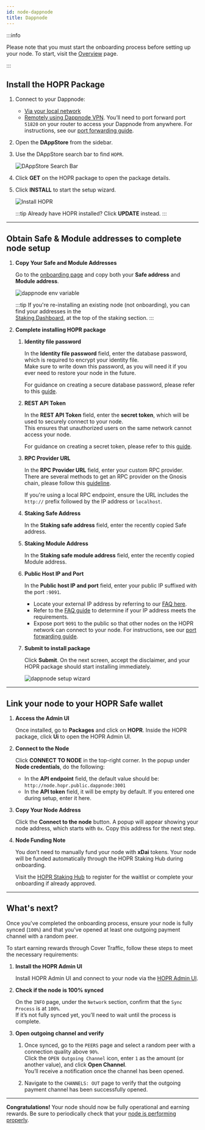 ```yaml
---
id: node-dappnode
title: Dappnode
---
```


:::info

Please note that you must start the onboarding process before setting up your node. To start, visit the [Overview](./run-a-node-overview.md) page.

:::

## Install the HOPR Package

1. Connect to your Dappnode:

   - [Via your local network](https://docs.dappnode.io/docs/user/access-your-dappnode/wifi)
   - [Remotely using Dappnode VPN](https://docs.dappnode.io/docs/user/access-your-dappnode/vpn/overview). 
      You’ll need to port forward port `51820` on your router to access your Dappnode from anywhere. For instructions, see our [port forwarding guide](port-forwarding.md#how-to-configure-port-forwarding).

2. Open the **DAppStore** from the sidebar.

3. Use the DAppStore search bar to find `HOPR`.

   ![DAppStore Search Bar](/img/node/Search-HOPR-Dappstore.png)

4. Click **GET** on the HOPR package to open the package details.

5. Click **INSTALL** to start the setup wizard.

   ![Install HOPR](/img/node/dappnode-hopr-package-view.png)

   :::tip
   Already have HOPR installed? Click **UPDATE** instead.
   :::

---

## Obtain Safe & Module addresses to complete node setup

1. **Copy Your Safe and Module Addresses**

   Go to the [onboarding page](https://hub.hoprnet.org/staking/onboarding) and copy both your **Safe address** and **Module address**.

   ![dappnode env variable](/img/node/dappnode-env-variables-3.png)

   :::tip
   If you're re-installing an existing node (not onboarding), you can find your addresses in the  
   [Staking Dashboard](https://hub.hoprnet.org/staking/dashboard), at the top of the staking section.
   :::

2. **Complete installing HOPR package**

   1. **Identity file password**  

      In the **Identity file password** field, enter the database password, which is required to encrypt your identity file.  
      Make sure to write down this password, as you will need it if you ever need to restore your node in the future.

      For guidance on creating a secure database password, please refer to this [guide](./frequently-asked-questions.md#how-do-i-create-a-secure-password-for-the-secret-token-and-database-password).

   2. **REST API Token**  

      In the **REST API Token** field, enter the **secret token**, which will be used to securely connect to your node.  
      This ensures that unauthorized users on the same network cannot access your node.

      For guidance on creating a secret token, please refer to this [guide](./frequently-asked-questions.md#how-do-i-create-a-secure-password-for-the-secret-token-and-database-password).

   3. **RPC Provider URL**  

      In the **RPC Provider URL** field, enter your custom RPC provider. There are several methods to get an RPC provider on the Gnosis chain, please follow this [guideline](./custom-rpc-provider.md). 
      
      If you're using a local RPC endpoint, ensure the URL includes the `http://` prefix followed by the IP address or `localhost`.

   4. **Staking Safe Address**  

      In the **Staking safe address** field, enter the recently copied Safe address.

   5. **Staking Module Address**  

      In the **Staking safe module address** field, enter the recently copied Module address.

   6. **Public Host IP and Port**  

      In the **Public host IP and port** field, enter your public IP suffixed with the port `:9091`.

      - Locate your external IP address by referring to our [FAQ here](./frequently-asked-questions.md#how-to-find-the-external-ip-address).
      - Refer to the [FAQ guide](./frequently-asked-questions#what-are-the-requirements-for-an-ip-address-to-run-a-hoprd-node) to determine if your IP address meets the requirements.
      - Expose port `9091` to the public so that other nodes on the HOPR network can connect to your node. For instructions, see our [port forwarding guide](port-forwarding.md#how-to-configure-port-forwarding).

   7. **Submit to install package**  
      
      Click **Submit**. On the next screen, accept the disclaimer, and your HOPR package should start installing immediately.

      ![dappnode setup wizard](/img/node/dappnode-hopr-package-install-phase.jpg)

---

## Link your node to your HOPR Safe wallet

1. **Access the Admin UI**  
   
   Once installed, go to **Packages** and click on **HOPR**. Inside the HOPR package, click **Ui** to open the HOPR Admin UI.

2. **Connect to the Node**  
   
   Click **CONNECT TO NODE** in the top-right corner. In the popup under **Node credentials**, do the following:
   - In the **API endpoint** field, the default value should be: `http://node.hopr.public.dappnode:3001`
   - In the **API token** field, it will be empty by default. If you entered one during setup, enter it here.

3. **Copy Your Node Address**  
   
   Click the **Connect to the node** button. A popup will appear showing your node address, which starts with `0x`. Copy this address for the next step.

4. **Node Funding Note**  
   
   You don’t need to manually fund your node with **xDai** tokens. Your node will be funded automatically through the HOPR Staking Hub during onboarding.

   Visit the [HOPR Staking Hub](https://hub.hoprnet.org) to register for the waitlist or complete your onboarding if already approved.

---

## What's next?

Once you've completed the onboarding process, ensure your node is fully synced (`100%`) and that you've opened at least one outgoing payment channel with a random peer.

To start earning rewards through Cover Traffic, follow these steps to meet the necessary requirements:

1. **Install the HOPR Admin UI** 

   Install HOPR Admin UI and connect to your node via the [HOPR Admin UI](./node-management-admin-ui.md#installing-hopr-admin-ui).

2. **Check if the node is 100% synced**

   On the `INFO` page, under the `Network` section, confirm that the `Sync Process` is at `100%`.  
   If it’s not fully synced yet, you’ll need to wait until the process is complete.

3. **Open outgoing channel and verify**

   1. Once synced, go to the `PEERS` page and select a random peer with a connection quality above `90%`.  
   Click the `OPEN Outgoing Channel` icon, enter `1` as the amount (or another value), and click **Open Channel**.  
   You’ll receive a notification once the channel has been opened.
   
   2. Navigate to the `CHANNELS: OUT` page to verify that the outgoing payment channel has been successfully opened. 

---

**Congratulations!** Your node should now be fully operational and earning rewards. Be sure to periodically check that your [node is performing properly](./troubleshooting.md#how-to-check-if-my-node-is-performing-normally).